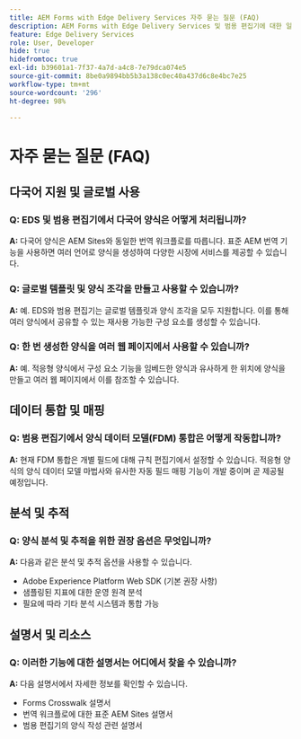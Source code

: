 ```yaml
---
title: AEM Forms with Edge Delivery Services 자주 묻는 질문 (FAQ)
description: AEM Forms with Edge Delivery Services 및 범용 편집기에 대한 일반적인 질문에 대한 답변을 확인합니다. 다국어 양식, 글로벌 템플릿, 양식 조각, 분석 및 데이터 통합 기능에 대해 알아봅니다.
feature: Edge Delivery Services
role: User, Developer
hide: true
hidefromtoc: true
exl-id: b39601a1-7f37-4a7d-a4c8-7e79dca074e5
source-git-commit: 8be0a9894bb5b3a138c0ec40a437d6c8e4bc7e25
workflow-type: tm+mt
source-wordcount: '296'
ht-degree: 98%

---
```


# 자주 묻는 질문 (FAQ)


## 다국어 지원 및 글로벌 사용

### Q: EDS 및 범용 편집기에서 다국어 양식은 어떻게 처리됩니까?

**A:** 다국어 양식은 AEM Sites와 동일한 번역 워크플로를 따릅니다. 표준 AEM 번역 기능을 사용하면 여러 언어로 양식을 생성하여 다양한 시장에 서비스를 제공할 수 있습니다.

### Q: 글로벌 템플릿 및 양식 조각을 만들고 사용할 수 있습니까?

**A:** 예. EDS와 범용 편집기는 글로벌 템플릿과 양식 조각을 모두 지원합니다. 이를 통해 여러 양식에서 공유할 수 있는 재사용 가능한 구성 요소를 생성할 수 있습니다.

### Q: 한 번 생성한 양식을 여러 웹 페이지에서 사용할 수 있습니까?

**A:** 예. 적응형 양식에서 구성 요소 기능을 임베드한 양식과 유사하게 한 위치에 양식을 만들고 여러 웹 페이지에서 이를 참조할 수 있습니다.

## 데이터 통합 및 매핑

### Q: 범용 편집기에서 양식 데이터 모델(FDM) 통합은 어떻게 작동합니까?

**A:** 현재 FDM 통합은 개별 필드에 대해 규칙 편집기에서 설정할 수 있습니다. 적응형 양식의 양식 데이터 모델 마법사와 유사한 자동 필드 매핑 기능이 개발 중이며 곧 제공될 예정입니다.

## 분석 및 추적

### Q: 양식 분석 및 추적을 위한 권장 옵션은 무엇입니까?

**A:** 다음과 같은 분석 및 추적 옵션을 사용할 수 있습니다.

- Adobe Experience Platform Web SDK (기본 권장 사항)
- 샘플링된 지표에 대한 운영 원격 분석
- 필요에 따라 기타 분석 시스템과 통합 가능

## 설명서 및 리소스

### Q: 이러한 기능에 대한 설명서는 어디에서 찾을 수 있습니까?

**A:** 다음 설명서에서 자세한 정보를 확인할 수 있습니다.

- Forms Crosswalk 설명서
- 번역 워크플로에 대한 표준 AEM Sites 설명서
- 범용 편집기의 양식 작성 관련 설명서
